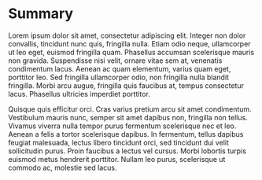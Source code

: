 # Summary
Lorem ipsum dolor sit amet, consectetur adipiscing elit. Integer non dolor convallis, tincidunt nunc quis, fringilla nulla. Etiam odio neque, ullamcorper ut leo eget, euismod fringilla quam. Phasellus accumsan scelerisque mauris non gravida. Suspendisse nisi velit, ornare vitae sem at, venenatis condimentum lacus. Aenean ac quam elementum, varius quam eget, porttitor leo. Sed fringilla ullamcorper odio, non fringilla nulla blandit fringilla. Morbi arcu augue, fringilla quis faucibus at, tempus consectetur lacus. Phasellus ultricies imperdiet porttitor.

Quisque quis efficitur orci. Cras varius pretium arcu sit amet condimentum. Vestibulum mauris nunc, semper sit amet dapibus non, fringilla non tellus. Vivamus viverra nulla tempor purus fermentum scelerisque nec et leo. Aenean a felis a tortor scelerisque dapibus. In fermentum, tellus dapibus feugiat malesuada, lectus libero tincidunt orci, sed tincidunt dui velit sollicitudin purus. Proin faucibus a lectus vel cursus. Morbi lobortis turpis euismod metus hendrerit porttitor. Nullam leo purus, scelerisque ut commodo ac, molestie sed lacus.